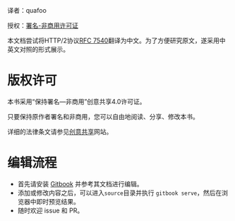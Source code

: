 译者：quafoo

授权：[署名-非商用许可证](http://creativecommons.org/licenses/by-nc/4.0/)

本文档尝试将HTTP/2协议[RFC 7540](https://httpwg.github.io/specs/rfc7540.html)翻译为中文。为了方便研究原文，遂采用中英文对照的形式展示。

# 版权许可

本书采用“保持署名—非商用”创意共享4.0许可证。

只要保持原作者署名和非商用，您可以自由地阅读、分享、修改本书。

详细的法律条文请参见[创意共享](http://creativecommons.org/licenses/by-nc/4.0/)网站。

# 编辑流程

- 首先请安装 [Gitbook](https://github.com/GitbookIO/gitbook) 并参考其文档进行编辑。
- 添加或修改内容之后，可以进入`source`目录并执行 `gitbook serve`，然后在浏览器中即时预览结果。
- 随时欢迎 issue 和 PR。